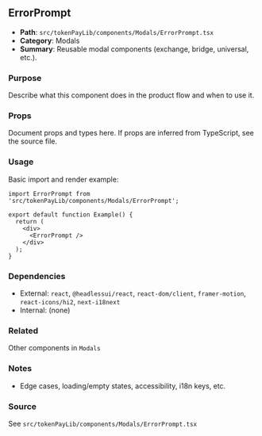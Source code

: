 ## ErrorPrompt

- **Path**: `src/tokenPayLib/components/Modals/ErrorPrompt.tsx`
- **Category**: Modals
- **Summary**: Reusable modal components (exchange, bridge, universal, etc.).

### Purpose
Describe what this component does in the product flow and when to use it.

### Props
Document props and types here. If props are inferred from TypeScript, see the source file.

### Usage
Basic import and render example:


```tsx
import ErrorPrompt from 'src/tokenPayLib/components/Modals/ErrorPrompt';

export default function Example() {
  return (
    <div>
      <ErrorPrompt />
    </div>
  );
}

```

### Dependencies
- External: `react`, `@headlessui/react`, `react-dom/client`, `framer-motion`, `react-icons/hi2`, `next-i18next`
- Internal: (none)

### Related
Other components in `Modals`

### Notes
- Edge cases, loading/empty states, accessibility, i18n keys, etc.

### Source
See `src/tokenPayLib/components/Modals/ErrorPrompt.tsx`
